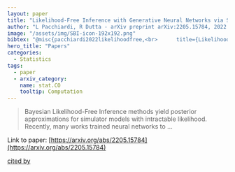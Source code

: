 ```yaml
---
layout: paper
title: "Likelihood-Free Inference with Generative Neural Networks via Scoring Rule Minimization"
author: "L Pacchiardi, R Dutta - arXiv preprint arXiv:2205.15784, 2022 - arxiv.org"
image: "/assets/img/SBI-icon-192x192.png"
bibtex: "@misc{pacchiardi2022likelihoodfree,<br>      title={Likelihood-Free Inference with Generative Neural Networks via Scoring Rule Minimization}, <br>      author={Lorenzo Pacchiardi and Ritabrata Dutta},<br>      year={2022},<br>      eprint={2205.15784},<br>      archivePrefix={arXiv},<br>      primaryClass={stat.CO}<br>}"
hero_title: "Papers"
categories:
  - Statistics
tags:
  - paper
  - arxiv_category:
    name: stat.CO
    tooltip: Computation
---
```

>Bayesian Likelihood-Free Inference methods yield posterior approximations for simulator models with intractable likelihood. Recently, many works trained neural networks to …

Link to paper: [https://arxiv.org/abs/2205.15784](https://arxiv.org/abs/2205.15784)

[cited by](https://scholar.google.com/scholar?cites=11680365573457584274&as_sdt=2005&sciodt=0,5&hl=en&num=20)
